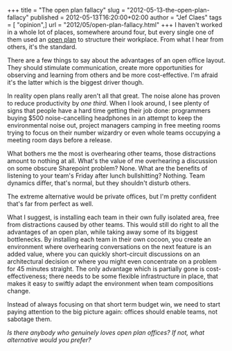 +++
title = "The open plan fallacy"
slug = "2012-05-13-the-open-plan-fallacy"
published = 2012-05-13T16:20:00+02:00
author = "Jef Claes"
tags = [ "opinion",]
url = "2012/05/open-plan-fallacy.html"
+++
I haven't worked in a whole lot of places, somewhere around four, but
every single one of them used an [open
plan](http://en.wikipedia.org/wiki/Open_plan) to structure their
workplace. From what I hear from others, it's the standard.  
  
There are a few things to say about the advantages of an open office
layout. They should stimulate communication, create more opportunities
for observing and learning from others and be more cost-effective. I'm
afraid it's the latter which is the biggest driver though.  
  
In reality open plans really aren't all that great. The noise alone has
proven to reduce productivity by *one third*. When I look around, I see
plenty of signs that people have a hard time getting their job done:
programmers buying $500 noise-cancelling headphones in an attempt to
keep the environmental noise out, project managers camping in free
meeting rooms trying to focus on their number wizardry or even whole
teams occupying a meeting room days before a release.  
  
What bothers me the most is overhearing other teams, those distractions
amount to nothing at all. What's the value of me overhearing a
discussion on some obscure Sharepoint problem? None. What are the
benefits of listening to your team's Friday after lunch bullshitting?
Nothing. Team dynamics differ, that's normal, but they shouldn't disturb
others.  
  
The extreme alternative would be private offices, but I'm pretty
confident that's far from perfect as well.  
  
What I suggest, is installing each team in their own fully isolated
area, free from distractions caused by other teams. This would still do
right to all the advantages of an open plan, while taking away some of
its biggest bottlenecks. By installing each team in their own cocoon,
you create an environment where overhearing conversations on the next
feature is an added value, where you can quickly short-circuit
discussions on an architectural decision or where you might even
concentrate on a problem for 45 minutes straight. The only advantage
which is partially gone is cost-effectiveness; there needs to be some
flexible infrastructure in place, that makes it easy to swiftly adapt
the environment when team compositions change.  
  
Instead of always focusing on that short term budget win, we need to
start paying attention to the big picture again: offices should enable
teams, not sabotage them.  
  
*Is there anybody who genuinely loves open plan offices? If not, what
alternative would you prefer?*
